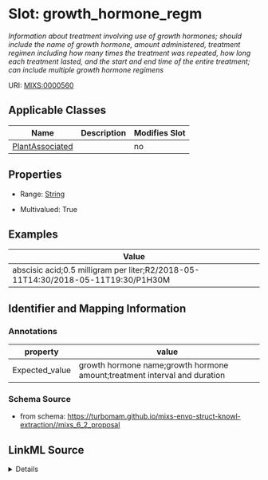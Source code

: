 # Slot: growth_hormone_regm


_Information about treatment involving use of growth hormones; should include the name of growth hormone, amount administered, treatment regimen including how many times the treatment was repeated, how long each treatment lasted, and the start and end time of the entire treatment; can include multiple growth hormone regimens_



URI: [MIXS:0000560](https://w3id.org/mixs/0000560)



<!-- no inheritance hierarchy -->




## Applicable Classes

| Name | Description | Modifies Slot |
| --- | --- | --- |
[PlantAssociated](PlantAssociated.md) |  |  no  |







## Properties

* Range: [String](String.md)

* Multivalued: True






## Examples

| Value |
| --- |
| abscisic acid;0.5 milligram per liter;R2/2018-05-11T14:30/2018-05-11T19:30/P1H30M |

## Identifier and Mapping Information





### Annotations

| property | value |
| --- | --- |
| Expected_value | growth hormone name;growth hormone amount;treatment interval and duration || Preferred_unit | gram, mole per liter, milligram per liter |



### Schema Source


* from schema: https://turbomam.github.io/mixs-envo-struct-knowl-extraction//mixs_6_2_proposal




## LinkML Source

<details>
```yaml
name: growth_hormone_regm
annotations:
  Expected_value:
    tag: Expected_value
    value: growth hormone name;growth hormone amount;treatment interval and duration
  Preferred_unit:
    tag: Preferred_unit
    value: gram, mole per liter, milligram per liter
description: Information about treatment involving use of growth hormones; should
  include the name of growth hormone, amount administered, treatment regimen including
  how many times the treatment was repeated, how long each treatment lasted, and the
  start and end time of the entire treatment; can include multiple growth hormone
  regimens
title: growth hormone regimen
notes:
- growth
- regimen
examples:
- value: abscisic acid;0.5 milligram per liter;R2/2018-05-11T14:30/2018-05-11T19:30/P1H30M
from_schema: https://turbomam.github.io/mixs-envo-struct-knowl-extraction//mixs_6_2_proposal
rank: 1000
string_serialization: '{text};{float} {unit};{Rn/start_time/end_time/duration}'
slot_uri: MIXS:0000560
multivalued: true
alias: growth_hormone_regm
domain_of:
- PlantAssociated
range: string
required: false
recommended: false

```
</details>